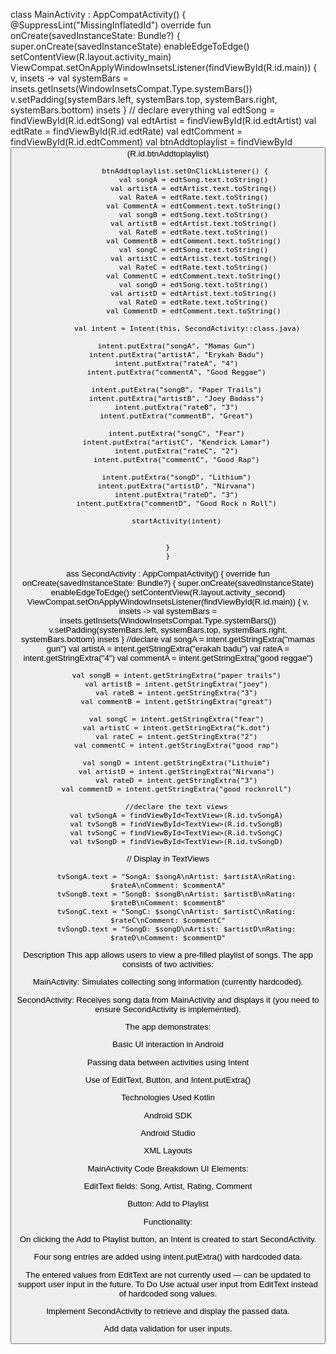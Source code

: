 class MainActivity : AppCompatActivity() {
    @SuppressLint("MissingInflatedId")
    override fun onCreate(savedInstanceState: Bundle?) {
        super.onCreate(savedInstanceState)
        enableEdgeToEdge()
        setContentView(R.layout.activity_main)
        ViewCompat.setOnApplyWindowInsetsListener(findViewById(R.id.main)) { v, insets ->
            val systemBars = insets.getInsets(WindowInsetsCompat.Type.systemBars())
            v.setPadding(systemBars.left, systemBars.top, systemBars.right, systemBars.bottom)
            insets
        } // declare everything
        val edtSong = findViewById<EditText>(R.id.edtSong)
            val edtArtist = findViewById<EditText>(R.id.edtArtist)
            val edtRate = findViewById<EditText>(R.id.edtRate)
            val edtComment = findViewById<EditText>(R.id.edtComment)
            val btnAddtoplaylist = findViewById<Button>(R.id.btnAddtoplaylist)


            btnAddtoplaylist.setOnClickListener() {
                val songA = edtSong.text.toString()
                val artistA = edtArtist.text.toString()
                val RateA = edtRate.text.toString()
                val CommentA = edtComment.text.toString()
                val songB = edtSong.text.toString()
                val artistB = edtArtist.text.toString()
                val RateB = edtRate.text.toString()
                val CommentB = edtComment.text.toString()
                val songC = edtSong.text.toString()
                val artistC = edtArtist.text.toString()
                val RateC = edtRate.text.toString()
                val CommentC = edtComment.text.toString()
                val songD = edtSong.text.toString()
                val artistD = edtArtist.text.toString()
                val RateD = edtRate.text.toString()
                val CommentD = edtComment.text.toString()

             val intent = Intent(this, SecondActivity::class.java)

        intent.putExtra("songA", "Mamas Gun")
        intent.putExtra("artistA", "Erykah Badu")
        intent.putExtra("rateA", "4")
        intent.putExtra("commentA", "Good Reggae")

        intent.putExtra("songB", "Paper Trails")
        intent.putExtra("artistB", "Joey Badass")
        intent.putExtra("rateB", "3")
        intent.putExtra("commentB", "Great")

        intent.putExtra("songC", "Fear")
        intent.putExtra("artistC", "Kendrick Lamar")
        intent.putExtra("rateC", "2")
        intent.putExtra("commentC", "Good Rap")

        intent.putExtra("songD", "Lithium")
        intent.putExtra("artistD", "Nirvana")
        intent.putExtra("rateD", "3")
        intent.putExtra("commentD", "Good Rock n Roll")

        startActivity(intent)


    }
    }
ass SecondActivity : AppCompatActivity() {
    override fun onCreate(savedInstanceState: Bundle?) {
        super.onCreate(savedInstanceState)
        enableEdgeToEdge()
        setContentView(R.layout.activity_second)
        ViewCompat.setOnApplyWindowInsetsListener(findViewById(R.id.main)) { v, insets ->
            val systemBars = insets.getInsets(WindowInsetsCompat.Type.systemBars())
            v.setPadding(systemBars.left, systemBars.top, systemBars.right, systemBars.bottom)
            insets
        } //declare
        val songA = intent.getStringExtra("mamas gun")
        val artistA = intent.getStringExtra("erakah badu")
        val rateA = intent.getStringExtra("4")
        val commentA = intent.getStringExtra("good reggae")

        val songB = intent.getStringExtra("paper trails")
        val artistB = intent.getStringExtra("joey")
        val rateB = intent.getStringExtra("3")
        val commentB = intent.getStringExtra("great")

        val songC = intent.getStringExtra("fear")
        val artistC = intent.getStringExtra("k.dot")
        val rateC = intent.getStringExtra("2")
        val commentC = intent.getStringExtra("good rap")

        val songD = intent.getStringExtra("Lithuim")
        val artistD = intent.getStringExtra("Nirvana")
        val rateD = intent.getStringExtra("3")
        val commentD = intent.getStringExtra("good rocknroll")

        //declare the text views
        val tvSongA = findViewById<TextView>(R.id.tvSongA)
        val tvSongB = findViewById<TextView>(R.id.tvSongB)
        val tvSongC = findViewById<TextView>(R.id.tvSongC)
        val tvSongD = findViewById<TextView>(R.id.tvSongD)


// Display in TextViews


        tvSongA.text = "SongA: $songA\nArtist: $artistA\nRating: $rateA\nComment: $commentA"
        tvSongB.text = "SongB: $songB\nArtist: $artistB\nRating: $rateB\nComment: $commentB"
        tvSongC.text = "SongC: $songC\nArtist: $artistC\nRating: $rateC\nComment: $commentC"
        tvSongD.text = "SongD: $songD\nArtist: $artistD\nRating: $rateD\nComment: $commentD"

Description
This app allows users to view a pre-filled playlist of songs. The app consists of two activities:

MainActivity: Simulates collecting song information (currently hardcoded).

SecondActivity: Receives song data from MainActivity and displays it (you need to ensure SecondActivity is implemented).

The app demonstrates:

Basic UI interaction in Android

Passing data between activities using Intent

Use of EditText, Button, and Intent.putExtra()

Technologies Used
Kotlin

Android SDK

Android Studio

XML Layouts

MainActivity Code Breakdown
UI Elements:

EditText fields: Song, Artist, Rating, Comment

Button: Add to Playlist

Functionality:

On clicking the Add to Playlist button, an Intent is created to start SecondActivity.

Four song entries are added using intent.putExtra() with hardcoded data.

The entered values from EditText are not currently used — can be updated to support user input in the future.
 To Do
 Use actual user input from EditText instead of hardcoded song values.

 Implement SecondActivity to retrieve and display the passed data.

 Add data validation for user inputs.


